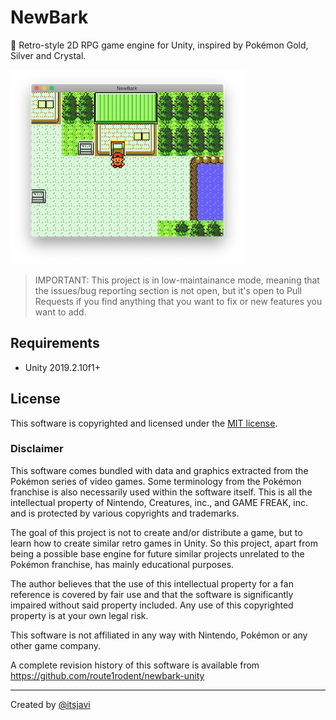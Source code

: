 # NewBark
🌳 Retro-style 2D RPG game engine for Unity, inspired by Pokémon Gold, Silver and Crystal.

![screenshot](Assets/Graphics/Images/screenshot.png)

> IMPORTANT: This project is in low-maintainance mode, meaning that the issues/bug reporting section is not open, but it's open to Pull Requests if you find anything that you want to fix or new features you want to add.


## Requirements

- Unity 2019.2.10f1+


## License

This software is copyrighted and licensed under the 
[MIT license](https://github.com/route1rodent/newbark-unity/LICENSE).

### Disclaimer

This software comes bundled with data and graphics extracted from the
Pokémon series of video games. Some terminology from the Pokémon franchise is
also necessarily used within the software itself. This is all the intellectual
property of Nintendo, Creatures, inc., and GAME FREAK, inc. and is protected by
various copyrights and trademarks.

The goal of this project is not to create and/or distribute a game, but to learn
how to create similar retro games in Unity. So this project, apart from being a possible
base engine for future similar projects unrelated to the Pokémon franchise,
has mainly educational purposes.

The author believes that the use of this intellectual property for a fan reference
is covered by fair use and that the software is significantly impaired without said
property included. Any use of this copyrighted property is at your own legal risk.

This software is not affiliated in any way with Nintendo,
Pokémon or any other game company.

A complete revision history of this software is available from
https://github.com/route1rodent/newbark-unity

---


Created by [@itsjavi](https://github.com/itsjavi)
